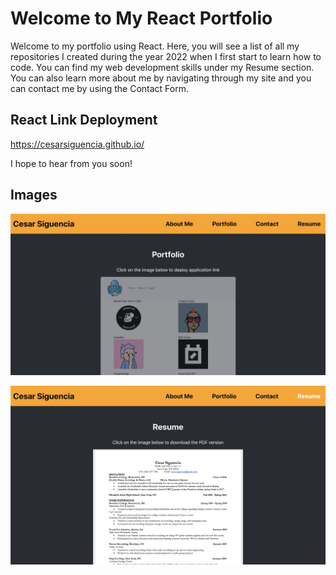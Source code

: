 # Welcome to My React Portfolio

Welcome to my portfolio using React. Here, you will see a list of all my repositories I created during the year 2022 when I first start to learn how to code. You can find my web development skills under my Resume section. You can also learn more about me by navigating through my site and you can contact me by using the Contact Form. 

## React Link Deployment
https://cesarsiguencia.github.io/

I hope to hear from you soon!

## Images
![screenshot-of-app-1](./screenshots/screenshot-1.png)

![screenshot-of-app-2](./screenshots/screenshot-2.png)
